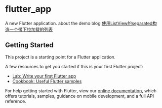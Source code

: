 # flutter_app

A new Flutter application.
about the demo blog [使用ListView的separated构造一个带下拉加载的列表](https://blog.csdn.net/qq_39420519/article/details/104002304)

## Getting Started

This project is a starting point for a Flutter application.

A few resources to get you started if this is your first Flutter project:

- [Lab: Write your first Flutter app](https://flutter.dev/docs/get-started/codelab)
- [Cookbook: Useful Flutter samples](https://flutter.dev/docs/cookbook)

For help getting started with Flutter, view our
[online documentation](https://flutter.dev/docs), which offers tutorials,
samples, guidance on mobile development, and a full API reference.
